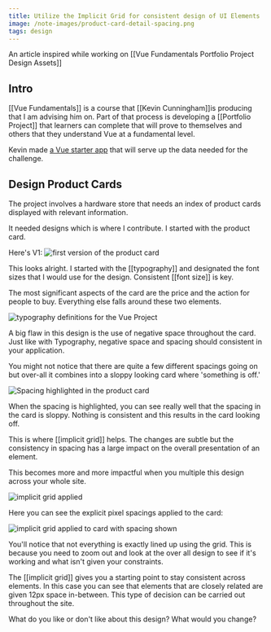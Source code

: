 ```yaml
---
title: Utilize the Implicit Grid for consistent design of UI Elements
image: /note-images/product-card-detail-spacing.png
tags: design
---
```


An article inspired while working on 
[[Vue Fundamentals Portfolio Project Design Assets]]

## Intro
[[Vue Fundamentals]] is a course that [[Kevin Cunningham]]is producing that I am advising him on. Part of that process is developing a [[Portfolio Project]] that learners can complete that will prove to themselves and others that they understand Vue at a fundamental level.

Kevin made [a Vue starter app](https://github.com/doingandlearning/vue-fundamentals-challenge) that will serve up the data needed for the challenge.

## Design Product Cards
The project involves a hardware store that needs an index of product cards displayed with relevant information.

It needed designs which is where I contribute. I started with the product card.

Here's V1: 
![first version of the product card](/note-images/product-card-old.png)

This looks alright. I started with the [[typography]] and designated the font sizes that I would use for the design. Consistent [[font size]] is key. 

The most significant aspects of the card are the price and the action for people to buy. Everything else falls around these two elements.

![typography definitions for the Vue Project](/note-images/vue-fundamentals-typography.png)

A big flaw in this design is the use of negative space throughout the card. Just like with Typography, negative space and spacing should consistent in your application.

You might not notice that there are quite a few different spacings going on but over-all it combines into a sloppy looking card where 'something is off.'

![Spacing highlighted in the product card](/note-images/product-card-spacing.png)

When the spacing is highlighted, you can see really well that the spacing in the card is sloppy. Nothing is consistent and this results in the card looking off.

This is where [[implicit grid]] helps. The changes are subtle but the consistency in spacing has a large impact on the overall presentation of an element.

This becomes more and more impactful when you multiple this design across your whole site.

![implicit grid applied](/note-images/product-card-detail.png)


Here you can see the explicit pixel spacings applied to the card:


![implicit grid applied to card with spacing shown](/note-images/product-card-detail-spacing.png)

You'll notice that not everything is exactly lined up using the grid. This is because you need to zoom out and look at the over all design to see if it's working and what isn't given your constraints.

The [[implicit grid]] gives you a starting point to stay consistent across elements. In this case you can see that elements that are closely related are given 12px space in-between. This type of decision can be carried out throughout the site.

What do you like or don't like about this design? What would you change?